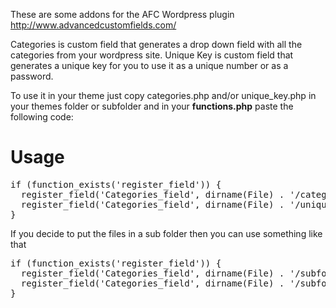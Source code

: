 These are some addons for the AFC Wordpress plugin http://www.advancedcustomfields.com/

Categories is custom field that generates a drop down field with all the categories from your wordpress site.
Unique Key is custom field that generates a unique key for you to use it as a unique number or as a password.

To use it in your theme just copy categories.php and/or unique_key.php in your themes folder or subfolder and in your <strong>functions.php</strong> paste the following code:

<h1>Usage</h1>
<pre>if (function_exists('register_field')) { 
  register_field('Categories_field', dirname(File) . '/categories.php'); 
  register_field('Categories_field', dirname(File) . '/unique_key.php'); 
}</pre>

If you decide to put the files in a sub folder then you can use something like that

<pre>if (function_exists('register_field')) { 
  register_field('Categories_field', dirname(File) . '/subfolder_name/categories.php'); 
  register_field('Categories_field', dirname(File) . '/subfolder_name/unique_key.php');
}</pre>